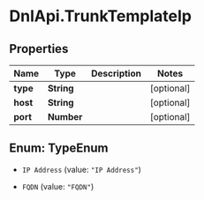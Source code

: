 # DnlApi.TrunkTemplateIp

## Properties
Name | Type | Description | Notes
------------ | ------------- | ------------- | -------------
**type** | **String** |  | [optional] 
**host** | **String** |  | [optional] 
**port** | **Number** |  | [optional] 


<a name="TypeEnum"></a>
## Enum: TypeEnum


* `IP Address` (value: `"IP Address"`)

* `FQDN` (value: `"FQDN"`)




